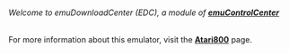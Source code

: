 ###### Welcome to emuDownloadCenter (EDC), a module of [**emuControlCenter**](https://github.com/PhoenixInteractiveNL/emuControlCenter/wiki/)

For more information about this emulator, visit the [**Atari800**](https://github.com/PhoenixInteractiveNL/emuDownloadCenter/wiki/Emulator-atari800#menu) page.
